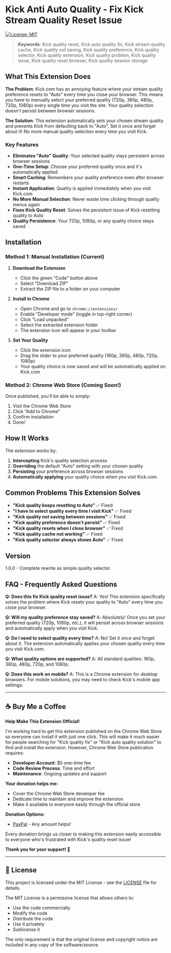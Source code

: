 # Kick Anti Auto Quality - Fix Kick Stream Quality Reset Issue

[![License: MIT](https://img.shields.io/badge/License-MIT-yellow.svg)](https://opensource.org/licenses/MIT)

> **Keywords**: Kick quality reset, Kick auto quality fix, Kick stream quality cache, Kick quality not saving, Kick quality preference, Kick quality selector, Kick quality extension, Kick quality problem, Kick quality issue, Kick quality reset browser, Kick quality session storage

## What This Extension Does

**The Problem**: Kick.com has an annoying feature where your stream quality preference resets to "Auto" every time you close your browser. This means you have to manually select your preferred quality (720p, 360p, 480p, 720p, 1080p) every single time you visit the site. Your quality selection doesn't persist between browser sessions.

**The Solution**: This extension automatically sets your chosen stream quality and prevents Kick from defaulting back to "Auto". Set it once and forget about it! No more manual quality selection every time you visit Kick.

### Key Features

- **Eliminates "Auto" Quality**: Your selected quality stays persistent across browser sessions
- **One-Time Setup**: Choose your preferred quality once and it's automatically applied
- **Smart Caching**: Remembers your quality preference even after browser restarts
- **Instant Application**: Quality is applied immediately when you visit Kick.com
- **No More Manual Selection**: Never waste time clicking through quality menus again
- **Fixes Kick Quality Reset**: Solves the persistent issue of Kick resetting quality to Auto
- **Quality Persistence**: Your 720p, 1080p, or any quality choice stays saved

## Installation

### Method 1: Manual Installation (Current)

1. **Download the Extension**

   - Click the green "Code" button above
   - Select "Download ZIP"
   - Extract the ZIP file to a folder on your computer

2. **Install in Chrome**

   - Open Chrome and go to `chrome://extensions/`
   - Enable "Developer mode" (toggle in top-right corner)
   - Click "Load unpacked"
   - Select the extracted extension folder
   - The extension icon will appear in your toolbar

3. **Set Your Quality**
   - Click the extension icon
   - Drag the slider to your preferred quality (160p, 360p, 480p, 720p, 1080p)
   - Your quality choice is now saved and will be automatically applied on Kick.com

### Method 2: Chrome Web Store (Coming Soon!)

Once published, you'll be able to simply:

1. Visit the Chrome Web Store
2. Click "Add to Chrome"
3. Confirm installation
4. Done!

## How It Works

The extension works by:

1. **Intercepting** Kick's quality selection process
2. **Overriding** the default "Auto" setting with your chosen quality
3. **Persisting** your preference across browser sessions
4. **Automatically applying** your quality choice when you visit Kick.com

## Common Problems This Extension Solves

- **"Kick quality keeps resetting to Auto"** ✅ Fixed
- **"I have to select quality every time I visit Kick"** ✅ Fixed
- **"Kick quality not saving between sessions"** ✅ Fixed
- **"Kick quality preference doesn't persist"** ✅ Fixed
- **"Kick quality resets when I close browser"** ✅ Fixed
- **"Kick quality cache not working"** ✅ Fixed
- **"Kick quality selector always shows Auto"** ✅ Fixed

## Version

1.0.0 - Complete rewrite as simple quality selector

## FAQ - Frequently Asked Questions

**Q: Does this fix Kick quality reset issue?**
A: Yes! This extension specifically solves the problem where Kick resets your quality to "Auto" every time you close your browser.

**Q: Will my quality preference stay saved?**
A: Absolutely! Once you set your preferred quality (720p, 1080p, etc.), it will persist across browser sessions and automatically apply when you visit Kick.

**Q: Do I need to select quality every time?**
A: No! Set it once and forget about it. The extension automatically applies your chosen quality every time you visit Kick.com.

**Q: What quality options are supported?**
A: All standard qualities: 160p, 360p, 480p, 720p, and 1080p.

**Q: Does this work on mobile?**
A: This is a Chrome extension for desktop browsers. For mobile solutions, you may need to check Kick's mobile app settings.

---

## ☕ Buy Me a Coffee

**Help Make This Extension Official!**

I'm working hard to get this extension published on the Chrome Web Store so everyone can install it with just one click. This will make it much easier for people searching for "Kick quality fix" or "Kick auto quality solution" to find and install the extension. However, Chrome Web Store publication requires:

- **Developer Account**: $5 one-time fee
- **Code Review Process**: Time and effort
- **Maintenance**: Ongoing updates and support

**Your donation helps me:**

- Cover the Chrome Web Store developer fee
- Dedicate time to maintain and improve the extension
- Make it available to everyone easily through the official store

**Donation Options:**

- [PayPal](https://paypal.me/firatmelih) - Any amount helps!

Every donation brings us closer to making this extension easily accessible to everyone who's frustrated with Kick's quality reset issue!

**Thank you for your support! 🙏**

---

## 📄 License

This project is licensed under the MIT License - see the [LICENSE](LICENSE) file for details.

The MIT License is a permissive license that allows others to:

- Use the code commercially
- Modify the code
- Distribute the code
- Use it privately
- Sublicense it

The only requirement is that the original license and copyright notice are included in any copy of the software/source.
